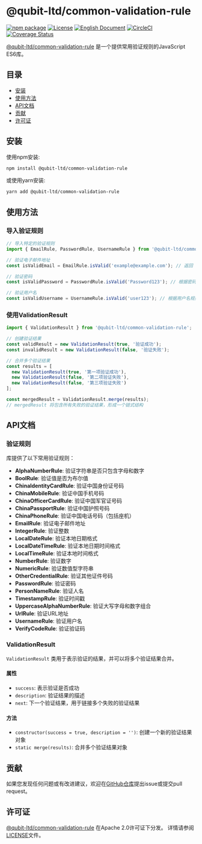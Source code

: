 # @qubit-ltd/common-validation-rule

[![npm package](https://img.shields.io/npm/v/@qubit-ltd/common-validation-rule.svg)](https://npmjs.com/package/@qubit-ltd/common-validation-rule)
[![License](https://img.shields.io/badge/License-Apache-blue.svg)](https://www.apache.org/licenses/LICENSE-2.0)
[![English Document](https://img.shields.io/badge/Document-English-blue.svg)](README.md)
[![CircleCI](https://dl.circleci.com/status-badge/img/gh/Haixing-Hu/js-common-validation-rule/tree/master.svg?style=shield)](https://dl.circleci.com/status-badge/redirect/gh/Haixing-Hu/js-common-validation-rule/tree/master)
[![Coverage Status](https://coveralls.io/repos/github/Haixing-Hu/js-common-validation-rule/badge.svg?branch=master)](https://coveralls.io/github/Haixing-Hu/js-common-validation-rule?branch=master)

[@qubit-ltd/common-validation-rule] 是一个提供常用验证规则的JavaScript ES6库。

## <span id="目录">目录</span>

- [安装](#安装)
- [使用方法](#使用方法)
- [API文档](#API文档)
- [贡献](#贡献)
- [许可证](#许可证)

## <span id="安装">安装</span>

使用npm安装:

```bash
npm install @qubit-ltd/common-validation-rule
```

或使用yarn安装:

```bash
yarn add @qubit-ltd/common-validation-rule
```

## <span id="使用方法">使用方法</span>

### 导入验证规则

```javascript
// 导入特定的验证规则
import { EmailRule, PasswordRule, UsernameRule } from '@qubit-ltd/common-validation-rule';

// 验证电子邮件地址
const isValidEmail = EmailRule.isValid('example@example.com'); // 返回 true

// 验证密码
const isValidPassword = PasswordRule.isValid('Password123'); // 根据密码规则返回 true 或 false

// 验证用户名
const isValidUsername = UsernameRule.isValid('user123'); // 根据用户名规则返回 true 或 false
```

### 使用ValidationResult

```javascript
import { ValidationResult } from '@qubit-ltd/common-validation-rule';

// 创建验证结果
const validResult = new ValidationResult(true, '验证成功');
const invalidResult = new ValidationResult(false, '验证失败');

// 合并多个验证结果
const results = [
  new ValidationResult(true, '第一项验证成功'),
  new ValidationResult(false, '第二项验证失败'),
  new ValidationResult(false, '第三项验证失败')
];

const mergedResult = ValidationResult.merge(results);
// mergedResult 将包含所有失败的验证结果，形成一个链式结构
```

## <span id="API文档">API文档</span>

### 验证规则

库提供了以下常用验证规则：

- **AlphaNumberRule**: 验证字符串是否只包含字母和数字
- **BoolRule**: 验证值是否为布尔值
- **ChinaIdentityCardRule**: 验证中国身份证号码
- **ChinaMobileRule**: 验证中国手机号码
- **ChinaOfficerCardRule**: 验证中国军官证号码
- **ChinaPassportRule**: 验证中国护照号码
- **ChinaPhoneRule**: 验证中国电话号码（包括座机）
- **EmailRule**: 验证电子邮件地址
- **IntegerRule**: 验证整数
- **LocalDateRule**: 验证本地日期格式
- **LocalDateTimeRule**: 验证本地日期时间格式
- **LocalTimeRule**: 验证本地时间格式
- **NumberRule**: 验证数字
- **NumericRule**: 验证数值型字符串
- **OtherCredentialRule**: 验证其他证件号码
- **PasswordRule**: 验证密码
- **PersonNameRule**: 验证人名
- **TimestampRule**: 验证时间戳
- **UppercaseAlphaNumberRule**: 验证大写字母和数字组合
- **UrlRule**: 验证URL地址
- **UsernameRule**: 验证用户名
- **VerifyCodeRule**: 验证验证码

### ValidationResult

`ValidationResult` 类用于表示验证的结果，并可以将多个验证结果合并。

#### 属性

- `success`: 表示验证是否成功
- `description`: 验证结果的描述
- `next`: 下一个验证结果，用于链接多个失败的验证结果

#### 方法

- `constructor(success = true, description = '')`: 创建一个新的验证结果对象
- `static merge(results)`: 合并多个验证结果对象

## <span id="贡献">贡献</span>

如果您发现任何问题或有改进建议，欢迎在[GitHub仓库]提出issue或提交pull request。

## <span id="许可证">许可证</span>

[@qubit-ltd/common-validation-rule] 在Apache 2.0许可证下分发。
详情请参阅[LICENSE](LICENSE)文件。

[@qubit-ltd/common-validation-rule]: https://npmjs.com/package/@qubit-ltd/common-validation-rule
[GitHub仓库]: https://github.com/Haixing-Hu/js-common-validation-rule 
